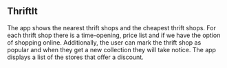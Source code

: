## ThriftIt

The app shows the nearest thrift shops and the cheapest thrift shops. For each thrift shop there is a time-opening, price list and if we have the option of shopping online. Additionally, the user can mark the thrift shop as popular and when they get a new collection they will take notice. The app displays a list of the stores that offer a discount.
